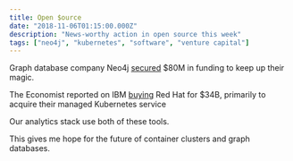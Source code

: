 ```yaml
---
title: Open $ource
date: "2018-11-06T01:15:00.000Z"
description: "News-worthy action in open source this week"
tags: ["neo4j", "kubernetes", "software", "venture capital"]
---
```


Graph database company Neo4j [secured](https://neo4j.com/blog/80-million-series-e/) $80M in funding to keep up their magic.

The Economist reported on IBM [buying](https://www.economist.com/business/2018/11/01/big-blues-takeover-of-red-hat-could-produce-an-uber-cloud) Red Hat for $34B, primarily to acquire their managed Kubernetes service

Our analytics stack use both of these tools. 

This gives me hope for the future of container clusters and graph databases.